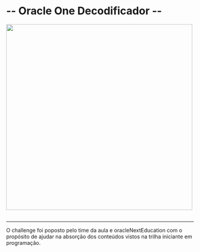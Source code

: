 
<h1> -- Oracle One Decodificador --</h1>

<div >
<img src="https://user-images.githubusercontent.com/91544872/157673876-2c51fc09-5bed-48c0-aad3-97fc7fa64d1d.png" style="width:500px"></img>
</div>

<br>
<hr>

<p>O challenge foi poposto pelo time da aula e oracleNextEducation com o propósito de ajudar na absorção dos conteúdos vistos na trilha 
iniciante em programação.</p>
